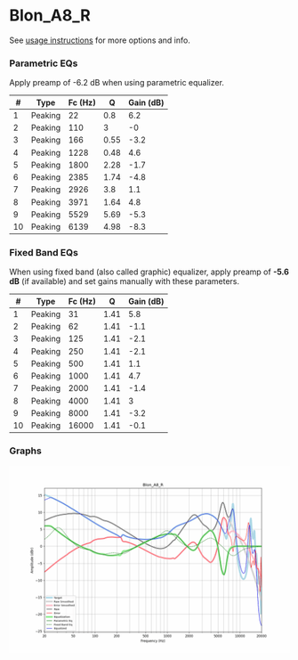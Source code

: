 # Blon_A8_R
See [usage instructions](https://github.com/jaakkopasanen/AutoEq#usage) for more options and info.

### Parametric EQs
Apply preamp of -6.2 dB when using parametric equalizer.

|   # | Type    |   Fc (Hz) |    Q |   Gain (dB) |
|-----|---------|-----------|------|-------------|
|   1 | Peaking |        22 | 0.8  |         6.2 |
|   2 | Peaking |       110 | 3    |        -0   |
|   3 | Peaking |       166 | 0.55 |        -3.2 |
|   4 | Peaking |      1228 | 0.48 |         4.6 |
|   5 | Peaking |      1800 | 2.28 |        -1.7 |
|   6 | Peaking |      2385 | 1.74 |        -4.8 |
|   7 | Peaking |      2926 | 3.8  |         1.1 |
|   8 | Peaking |      3971 | 1.64 |         4.8 |
|   9 | Peaking |      5529 | 5.69 |        -5.3 |
|  10 | Peaking |      6139 | 4.98 |        -8.3 |

### Fixed Band EQs
When using fixed band (also called graphic) equalizer, apply preamp of **-5.6 dB** (if available) and set gains manually with these parameters.

|   # | Type    |   Fc (Hz) |    Q |   Gain (dB) |
|-----|---------|-----------|------|-------------|
|   1 | Peaking |        31 | 1.41 |         5.8 |
|   2 | Peaking |        62 | 1.41 |        -1.1 |
|   3 | Peaking |       125 | 1.41 |        -2.1 |
|   4 | Peaking |       250 | 1.41 |        -2.1 |
|   5 | Peaking |       500 | 1.41 |         1.1 |
|   6 | Peaking |      1000 | 1.41 |         4.7 |
|   7 | Peaking |      2000 | 1.41 |        -1.4 |
|   8 | Peaking |      4000 | 1.41 |         3   |
|   9 | Peaking |      8000 | 1.41 |        -3.2 |
|  10 | Peaking |     16000 | 1.41 |        -0.1 |

### Graphs
![](./Blon_A8_R.png)
